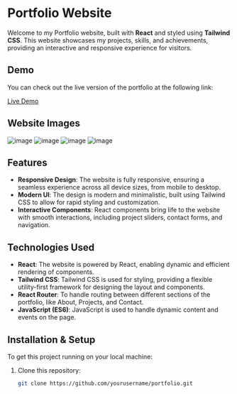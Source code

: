 # Portfolio Website

Welcome to my Portfolio website, built with **React** and styled using **Tailwind CSS**. This website showcases my projects, skills, and achievements, providing an interactive and responsive experience for visitors.

## Demo

You can check out the live version of the portfolio at the following link:

[Live Demo](https://portfolio-sukant.netlify.app/)


## Website Images

![image](https://github.com/user-attachments/assets/cbf18c5b-6d29-40e2-8dda-56cafd3ac22f)
![image](https://github.com/user-attachments/assets/3e5aeddf-003c-4fd0-be23-4f6169ed02fa)
![image](https://github.com/user-attachments/assets/18f0b5ea-d128-4862-8a43-083c64f65d5a)
![image](https://github.com/user-attachments/assets/7defd0e4-9873-43cb-a7c6-3d16d83b838b)



## Features

- **Responsive Design**: The website is fully responsive, ensuring a seamless experience across all device sizes, from mobile to desktop.
- **Modern UI**: The design is modern and minimalistic, built using Tailwind CSS to allow for rapid styling and customization.
- **Interactive Components**: React components bring life to the website with smooth interactions, including project sliders, contact forms, and navigation.

## Technologies Used

- **React**: The website is powered by React, enabling dynamic and efficient rendering of components.
- **Tailwind CSS**: Tailwind CSS is used for styling, providing a flexible utility-first framework for designing the layout and components.
- **React Router**: To handle routing between different sections of the portfolio, like About, Projects, and Contact.
- **JavaScript (ES6)**: JavaScript is used to handle dynamic content and events on the page.

## Installation & Setup

To get this project running on your local machine:

1. Clone this repository:
   ```bash
   git clone https://github.com/yourusername/portfolio.git
